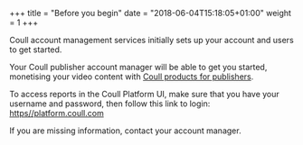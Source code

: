 +++
title = "Before you begin"
date = "2018-06-04T15:18:05+01:00"
weight = 1
+++

Coull account management services initially sets up your account and users to get started.

Your Coull publisher account manager will be able to get you started, monetising your video content with [Coull products for publishers](/publishers/coull-products-for-publishers/).

To access reports in the Coull Platform UI, make sure that you have your username and password, then follow this link to login: [https//platform.coull.com](https//platform.coull.com)

If you are missing information, contact your account manager.